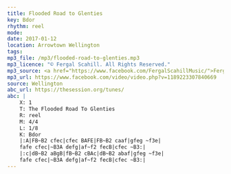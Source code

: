 ```yaml
---
title: Flooded Road to Glenties
key: Bdor
rhythm: reel
mode:
date: 2017-01-12
location: Arrowtown Wellington
tags:
mp3_file: /mp3/flooded-road-to-glenties.mp3
mp3_licence: "© Fergal Scahill. All Rights Reserved."
mp3_source: <a href="https://www.facebook.com/FergalScahillMusic/">Fergal Scahill</a>, member of <a href="http://www.webanjo3.com/">We Banjo 3</a>
mp3_url: https://www.facebook.com/video/video.php?v=1189223307840669
source: Wellington
abc_url: https://thesession.org/tunes/
abc: |
    X: 1
    T: The Flooded Road To Glenties
    R: reel
    M: 4/4
    L: 1/8
    K: Bdor
    |:A|FB~B2 cfec|cfec BAFE|FB~B2 caaf|gfeg ~f3e|
    fafe cfec|~B3A defg|af~f2 fecB|cfec ~B3:|
    |:c|dB~B2 aBgB|fB~B2 cBAc|dB~B2 abaf|gfeg ~f3e|
    fafe cfec|~B3A defg|af~f2 fecB|cfec ~B3:|
---
```

